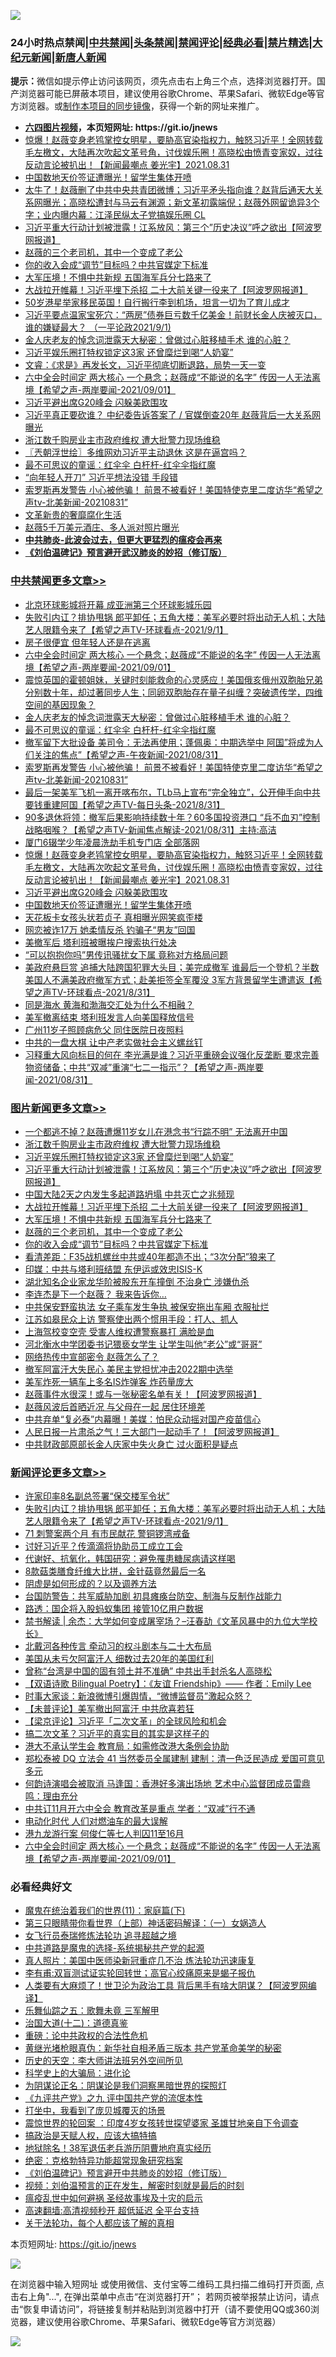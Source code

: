 ![](https://raw.githubusercontent.com/fqnews/bnews/master/64photo/fqnews-qr.jpg)

<div id="tt">
<h3>24小时热点禁闻|<a href="#%E4%B8%AD%E5%85%B1%E7%A6%81%E9%97%BB%E6%9B%B4%E5%A4%9A%E6%96%87%E7%AB%A0">中共禁闻</a>|<a href="#%E5%9B%BE%E7%89%87%E6%96%B0%E9%97%BB%E6%9B%B4%E5%A4%9A%E6%96%87%E7%AB%A0">头条禁闻</a>|<a href="#%E6%96%B0%E9%97%BB%E8%AF%84%E8%AE%BA%E6%9B%B4%E5%A4%9A%E6%96%87%E7%AB%A0">禁闻评论|<a href="#%E5%BF%85%E7%9C%8B%E7%BB%8F%E5%85%B8%E5%A5%BD%E6%96%87">经典必看|<a href="/video.md#%E7%A6%81%E7%89%87%E7%B2%BE%E9%80%89">禁片精选</a>|<a href="https://github.com/fqnews/djy/blob/master/gb/nf1351518.md#1">大纪元新闻</a>|<a href="https://github.com/fqnews/ntdtv/blob/master/gb/prog204.md#1">新唐人新闻</a></h3>
<div><b>提示：</b>微信如提示停止访问该网页，须先点击右上角三个点，选择浏览器打开。国产浏览器可能已屏蔽本项目，建议使用谷歌Chrome、苹果Safari、微软Edge等官方浏览器。或<a href="https://github.com/fqnews/bnews/blob/master/%E5%88%B6%E4%BD%9Cgit%E7%A6%81%E9%97%BB%E9%95%9C%E5%83%8F.md">制作本项目的同步镜像</a>，获得一个新的网址来推广。</div>
<ul>
<li><b><a href="http://d1.bdrive.tk/64.mp4" target="_blank">六四图片视频</a>，本页短网址: https://git.io/jnews</b></li>
<li><a href="/comments/20210901/1616808.md">惊爆！赵薇变身老鸨掌控女明星，要胁高官染指权力，触怒习近平！全网转载毛左檄文，大陆再次吹起文革号角，讨伐娱乐圈！高晓松由愤青变家奴，过往反动言论被扒出！【新闻最嘲点 姜光宇】2021.08.31</a></li>
<li><a href="/cbnews/20210901/1616767.md">中国数地天价签证遭曝光！留学生集体开喷</a></li>
<li><a href="/bannedvideo/20210901/1616737.md">太牛了！赵薇删了中共中央共青团微博；习近平矛头指向谁？赵背后通天大关系网曝光；高晓松遭封与马云有渊源；新文革初露端倪；赵薇外网留诡异3个字；业内曝内幕：江泽民纵太子党搞娱乐圈 CL</a></li>
<li><a href="/topimagenews/20210901/1617108.md">习近平重大行动计划被泄露！江系放风：第三个”历史决议”呼之欲出【阿波罗网报道】</a></li>
<li><a href="/topimagenews/20210901/1616839.md">赵薇的三个老司机，其中一个变成了老公</a></li>
<li><a href="/topimagenews/20210901/1616812.md">你的收入会成“调节”目标吗？中共官媒定下标准</a></li>
<li><a href="/topimagenews/20210901/1616896.md">大军压境！不惧中共新规 五国海军兵分七路来了</a></li>
<li><a href="/topimagenews/20210901/1617008.md">大战拉开帷幕！习近平埋下杀招 二十大前关键一役来了【阿波罗网报道】</a></li>
<li><a href="/yule/20210901/1616902.md">50岁港星举家移民英国！自行搬行李到机场，坦言一切为了育儿成才</a></li>
<li><a href="/bannedvideo/20210901/1617061.md">习近平要点温家宝死穴：“两房”债券巨亏数千亿美金！前财长金人庆被灭口，谁的嫌疑最大？ （一平论政2021/9/1)</a></li>
<li><a href="/cbnews/20210901/1617089.md">金人庆老友的悼念词泄露天大秘密：曾做过心脏移植手术 谁的心脏？</a></li>
<li><a href="/topimagenews/20210901/1617120.md">习近平娱乐圈打特权锁定这3家 还曾糜烂到喝“人奶宴”</a></li>
<li><a href="/bannedvideo/20210901/1617070.md">文睿：《求是》再发长文，习近平彻底切断退路，局势一天一变</a></li>
<li><a href="/comments/20210901/1617169.md">六中全会时间定 两大核心 一个悬念；赵薇成“不能说的名字” 传因一人无法离境【希望之声-两岸要闻-2021/09/01】</a></li>
<li><a href="/cbnews/20210901/1616785.md">习近平避出席G20峰会 闪躲美欧围攻</a></li>
<li><a href="/bannedvideo/20210901/1617123.md">习近平真正要砍谁？ 中纪委告诉答案了  /  官媒倒查20年 赵薇背后一大关系网曝光</a></li>
<li><a href="/topimagenews/20210901/1617121.md">浙江数千购房业主市政府维权 遭大批警力现场维稳</a></li>
<li><a href="/ssgc/20210901/1616923.md">〖兲朝浮世绘〗多维网劝习近平主动退休 这是在逼宫吗？</a></li>
<li><a href="/cbnews/20210901/1617003.md">最不可思议的童谣：红伞伞 白杆杆-红伞伞指红魔</a></li>
<li><a href="/cnnews/20210901/1616901.md">“向年轻人开刀” 习近平想法没错 手段错</a></li>
<li><a href="/comments/20210901/1616927.md">索罗斯再发警告 小心被他骗！ 前景不被看好！美国特使克里二度访华“希望之声tv-北美新闻-20210831”</a></li>
<li><a href="/cnnews/20210901/1616791.md">文革新贵的奢靡腐化生活</a></li>
<li><a href="/yule/20210901/1616880.md">赵薇5千万美元酒庄、多人派对照片曝光</a></li>
<li><b><a href="/comments/20200211/1275071.md" target="_blank">中共肺炎-此波会过去，但更大更猛烈的瘟疫会再来</a></b></li>
<li><b><a href="/comments/20200207/1272816.md" target="_blank">《刘伯温碑记》预言避开武汉肺炎的妙招（修订版）</a></b></li>
</ul>
</div>

<div class="catlist">
<h3><a href="/cbnews/" target="_blank">中共禁闻</a><span><a href="/cbnews/" target="_blank" rel="nofollow">更多文章>></a></span></h3>
<ul>
<li><a href="/cbnews/20210902/1617316.md" target="_blank">北京环球影城将开幕 成亚洲第三个环球影城乐园</a></li>
<li><a href="/comments/20210902/1617310.md" target="_blank">失败引内讧？排协甩锅 郎平卸任；五角大楼：美军必要时将出动无人机；大陆艺人限籍令来了【希望之声TV-环球看点-2021/9/1】</a></li>
<li><a href="/cbnews/20210901/1617252.md" target="_blank">房子很便宜 但年轻人还是在逃离</a></li>
<li><a href="/comments/20210901/1617169.md" target="_blank">六中全会时间定 两大核心 一个悬念；赵薇成“不能说的名字” 传因一人无法离境【希望之声-两岸要闻-2021/09/01】</a></li>
<li><a href="/comments/20210901/1617093.md" target="_blank">震惊英国的霍顿姐妹，关键时刻能救命的心灵感应！美国俄亥俄州双胞胎兄弟分别数十年，却过著同步人生；同卵双胞胎存在量子纠缠？突破遗传学，四维空间的基因现象？</a></li>
<li><a href="/cbnews/20210901/1617089.md" target="_blank">金人庆老友的悼念词泄露天大秘密：曾做过心脏移植手术 谁的心脏？</a></li>
<li><a href="/cbnews/20210901/1617003.md" target="_blank">最不可思议的童谣：红伞伞 白杆杆-红伞伞指红魔</a></li>
<li><a href="/comments/20210901/1616972.md" target="_blank">撤军留下大批设备 美司令：无法再使用；蓬佩奥：中期选举中 阿国&#8221;将成为人们关注的焦点&#8221;【希望之声-午夜新闻-2021/08/31】</a></li>
<li><a href="/comments/20210901/1616927.md" target="_blank">索罗斯再发警告 小心被他骗！ 前景不被看好！美国特使克里二度访华“希望之声tv-北美新闻-20210831”</a></li>
<li><a href="/comments/20210901/1616817.md" target="_blank">最后一架美军飞机一离开喀布尔，TLb马上宣布“完全独立”，公开伸手向中共要钱重建阿国【希望之声TV-每日头条-2021/8/31】</a></li>
<li><a href="/comments/20210901/1616816.md" target="_blank">90多退休将领：撤军后果影响持续数十年？60多国投资港口 “兵不血刃”控制战略咽喉？【希望之声TV-新闻焦点解读-2021/08/31】主持:高洁</a></li>
<li><a href="/cbnews/20210901/1616813.md" target="_blank">厦门6辍学少年凌晨洗劫手机专门店 全部落网</a></li>
<li><a href="/comments/20210901/1616808.md" target="_blank">惊爆！赵薇变身老鸨掌控女明星，要胁高官染指权力，触怒习近平！全网转载毛左檄文，大陆再次吹起文革号角，讨伐娱乐圈！高晓松由愤青变家奴，过往反动言论被扒出！【新闻最嘲点 姜光宇】2021.08.31</a></li>
<li><a href="/cbnews/20210901/1616785.md" target="_blank">习近平避出席G20峰会 闪躲美欧围攻</a></li>
<li><a href="/cbnews/20210901/1616767.md" target="_blank">中国数地天价签证遭曝光！留学生集体开喷</a></li>
<li><a href="/cbnews/20210901/1616756.md" target="_blank">天花板卡女孩头状若贞子 真相曝光网笑疯歪楼</a></li>
<li><a href="/cbnews/20210901/1616749.md" target="_blank">网恋被诈17万 她柔情反杀 钓骗子“男友”回国</a></li>
<li><a href="/cbnews/20210901/1616748.md" target="_blank">美撤军后 塔利班被曝挨户搜索执行处决</a></li>
<li><a href="/cbnews/20210901/1616736.md" target="_blank">“可以抱抱你吗”男传讯骚扰女下属 竟称对方格局问题</a></li>
<li><a href="/comments/20210901/1616689.md" target="_blank">美政府悬巨赏 追捕大陆跨国犯罪大头目；美完成撤军 谁最后一个登机？半数美国人不满美政府撤军方式；赴美拒签全军覆没 3军方背景留学生遭遣返【希望之声TV-环球看点-2021/8/31】</a></li>
<li><a href="/cbnews/20210831/1616656.md" target="_blank">同是海水 黄海和渤海交汇处为什么不相融？</a></li>
<li><a href="/cbnews/20210831/1616630.md" target="_blank">美军撤离结束 塔利班发言人向美国释放信号</a></li>
<li><a href="/cbnews/20210831/1616615.md" target="_blank">广州11岁子照顾病危父 同住医院日夜照料</a></li>
<li><a href="/cbnews/20210831/1616614.md" target="_blank">中共的一盘大棋 让中产老实做社会主义螺丝钉</a></li>
<li><a href="/comments/20210831/1616546.md" target="_blank">习释重大风向标目的何在 李光满是谁？习近平重磅会议强化反垄断 要求完善物资储备；中共“双减”重演“七二一指示”？【希望之声-两岸要闻-2021/08/31】</a></li>

</ul>
</div>
<div class="catlist">
<h3><a href="/topimagenews/" target="_blank">图片新闻</a><span><a href="/topimagenews/" target="_blank" rel="nofollow">更多文章>></a></span></h3>
<ul>
<li><a href="/topimagenews/20210902/1617304.md" target="_blank">一个都逃不掉？赵薇遭爆11岁女儿在港念书“行踪不明” 无法离开中国</a></li>
<li><a href="/topimagenews/20210901/1617121.md" target="_blank">浙江数千购房业主市政府维权 遭大批警力现场维稳</a></li>
<li><a href="/topimagenews/20210901/1617120.md" target="_blank">习近平娱乐圈打特权锁定这3家 还曾糜烂到喝“人奶宴”</a></li>
<li><a href="/topimagenews/20210901/1617108.md" target="_blank">习近平重大行动计划被泄露！江系放风：第三个”历史决议”呼之欲出【阿波罗网报道】</a></li>
<li><a href="/topimagenews/20210901/1617080.md" target="_blank">中国大陆2天之内发生多起道路坍塌 中共灭亡之兆频现</a></li>
<li><a href="/topimagenews/20210901/1617008.md" target="_blank">大战拉开帷幕！习近平埋下杀招 二十大前关键一役来了【阿波罗网报道】</a></li>
<li><a href="/topimagenews/20210901/1616896.md" target="_blank">大军压境！不惧中共新规 五国海军兵分七路来了</a></li>
<li><a href="/topimagenews/20210901/1616839.md" target="_blank">赵薇的三个老司机，其中一个变成了老公</a></li>
<li><a href="/topimagenews/20210901/1616812.md" target="_blank">你的收入会成“调节”目标吗？中共官媒定下标准</a></li>
<li><a href="/topimagenews/20210831/1616679.md" target="_blank">看清差距：F35战机螺丝中共或40年都造不出；“3次分配”狼来了</a></li>
<li><a href="/topimagenews/20210831/1616613.md" target="_blank">印媒：中共与塔利班结盟 东伊运或效忠ISIS-K</a></li>
<li><a href="/topimagenews/20210831/1616532.md" target="_blank">湖北知名企业家龙华阶被股东开车撞倒 不治身亡 涉嫌仇杀</a></li>
<li><a href="/topimagenews/20210831/1616521.md" target="_blank">李连杰是下一个赵薇？ 我来告诉你…</a></li>
<li><a href="/topimagenews/20210831/1616512.md" target="_blank">中共保安野蛮执法 女子乘车发生争执 被保安拖出车厢 衣服扯烂</a></li>
<li><a href="/topimagenews/20210831/1616177.md" target="_blank">江苏如皋民众上访 警察使出两个惯用手段：打人、抓人</a></li>
<li><a href="/topimagenews/20210830/1615836.md" target="_blank">上海驾校变空壳 受害人维权遭警察暴打 满脸是血</a></li>
<li><a href="/topimagenews/20210830/1615814.md" target="_blank">河北衡水中学团委书记猥亵女学生 让学生叫他“老公”或“哥哥”</a></li>
<li><a href="/topimagenews/20210830/1615537.md" target="_blank">网络热传中宣部密令 赵薇怎么了？</a></li>
<li><a href="/topimagenews/20210830/1615463.md" target="_blank">撤军阿富汗大失民心 美民主党担忧冲击2022期中选举</a></li>
<li><a href="/topimagenews/20210829/1615436.md" target="_blank">美军炸死一辆车上多名IS炸弹客 炸药量庞大</a></li>
<li><a href="/topimagenews/20210829/1615244.md" target="_blank">赵薇事件水很深！或与一张秘密名单有关！【阿波罗网报道】</a></li>
<li><a href="/topimagenews/20210829/1615231.md" target="_blank">赵薇风波后首晒近况 与父母在一起 居住环境差</a></li>
<li><a href="/topimagenews/20210829/1615188.md" target="_blank">中共弃单“复必泰”内幕曝！美媒：怕民众动摇对国产疫苗信心</a></li>
<li><a href="/topimagenews/20210828/1614965.md" target="_blank">人民日报一片肃杀之气！三大部门一起动手了！【阿波罗网报道】</a></li>
<li><a href="/topimagenews/20210828/1614919.md" target="_blank">中共财政部原部长金人庆家中失火身亡 过火面积是疑点</a></li>

</ul>
</div>
<div class="catlist">
<h3><a href="/comments/" target="_blank">新闻评论</a><span><a href="/comments/" target="_blank" rel="nofollow">更多文章>></a></span></h3>
<ul>
<li><a href="/comments/20210902/1617313.md" target="_blank">许家印率8名副总签署“保交楼军令状”</a></li>
<li><a href="/comments/20210902/1617310.md" target="_blank">失败引内讧？排协甩锅 郎平卸任；五角大楼：美军必要时将出动无人机；大陆艺人限籍令来了【希望之声TV-环球看点-2021/9/1】</a></li>
<li><a href="/comments/20210902/1617305.md" target="_blank">71 刺警案两个月 有市民献花 警铜锣湾戒备</a></li>
<li><a href="/comments/20210902/1617299.md" target="_blank">讨好习近平？传滴滴将协助员工成立工会</a></li>
<li><a href="/comments/20210902/1617287.md" target="_blank">代谢好、抗氧化，韩国研究：避免罹患糖尿病请这样喝</a></li>
<li><a href="/comments/20210902/1617286.md" target="_blank">8款菇类膳食纤维大比拼，金针菇竟然最后一名</a></li>
<li><a href="/comments/20210902/1617285.md" target="_blank">阴虚是如何形成的？以及调养方法</a></li>
<li><a href="/comments/20210902/1617276.md" target="_blank">台国防警告：共军威胁加剧 初具瘫痪台防空、制海与反制作战能力</a></li>
<li><a href="/comments/20210901/1617272.md" target="_blank">路透：国企将入股蚂蚁集团 接管10亿用户数据</a></li>
<li><a href="/comments/20210901/1617256.md" target="_blank">禁书解读 | 余杰：大学如何变成屠宰场？&#8211;汪春劼《文革风暴中的九位大学校长》</a></li>
<li><a href="/comments/20210901/1617255.md" target="_blank">北戴河各种传言 牵动习的权斗剧本与二十大布局</a></li>
<li><a href="/comments/20210901/1617254.md" target="_blank">美国从未亏欠阿富汗人 细数过去20年的美国红利</a></li>
<li><a href="/comments/20210901/1617251.md" target="_blank">曾称“台湾是中国的固有领土并不准确” 中共出手封杀名人高晓松</a></li>
<li><a href="/comments/20210901/1617250.md" target="_blank">【双语诗歌 Bilingual Poetry】：《友谊 Friendship》—— 作者：Emily Lee</a></li>
<li><a href="/comments/20210901/1617229.md" target="_blank">时事大家谈：新浪微博引爆舆情，“微博监督员”激起众怒？</a></li>
<li><a href="/comments/20210901/1617226.md" target="_blank">【未普评论】美军撤出阿富汗 中共欣喜若狂</a></li>
<li><a href="/comments/20210901/1617225.md" target="_blank">【梁京评论】习近平「二次文革」的全球风险和机会</a></li>
<li><a href="/comments/20210901/1617223.md" target="_blank">搞二次文革？习近平的真实目的其实是这样子的</a></li>
<li><a href="/comments/20210901/1617203.md" target="_blank">港大不承认学生会 教育局：如需修改港大条例会协助</a></li>
<li><a href="/comments/20210901/1617202.md" target="_blank">郑松泰被 DQ 立法会 41 当然委员全属建制 建制：清一色泛民造成 爱国可意见多元</a></li>
<li><a href="/comments/20210901/1617201.md" target="_blank">何韵诗演唱会被取消 马逢国：香港好多演出场地 艺术中心监督团成员雷鼎鸣：理由充分</a></li>
<li><a href="/comments/20210901/1617200.md" target="_blank">中共订11月开六中全会 教育改革是重点 学者：“双减”行不通</a></li>
<li><a href="/comments/20210901/1617184.md" target="_blank">电动化时代 人们对燃油车的最大误解</a></li>
<li><a href="/comments/20210901/1617176.md" target="_blank">港九龙游行案 何俊仁等七人判囚11至16月</a></li>
<li><a href="/comments/20210901/1617169.md" target="_blank">六中全会时间定 两大核心 一个悬念；赵薇成“不能说的名字” 传因一人无法离境【希望之声-两岸要闻-2021/09/01】</a></li>

</ul>
</div>

<div class="catlist">
<h3>必看经典好文</h3>
<ul>
<li><a href="/topimagenews/20180530/950691.md" target="_blank">魔鬼在统治着我们的世界(11)：家庭篇(下)</a></li>
<li><a href="/comments/20200426/1319648.md" target="_blank">第三只眼睛带你看世界（上部）神话密码解译：（一）女娲造人</a></li>
<li><a href="/topimagenews/20210512/1544658.md" target="_blank">女飞行员泰瑞修炼法轮功 追寻超越之境</a></li>
<li><a href="/comments/20181209/1044543.md" target="_blank">中共道路是魔鬼的选择-系统揭秘共产党的起源</a></li>
<li><a href="/comments/20210215/1487728.md" target="_blank">真人照片：美国中医师染新冠重症几不治 炼法轮功迅速康复</a></li>
<li><a href="/comments/20210810/1603672.md" target="_blank">李有甫:双盲测试证实轮回转世；高官心绞痛原来是蝎子报仇</a></li>
<li><a href="/cnnews/20201226/1455352.md" target="_blank">人类要有大麻烦了！世卫沦为政治工具 背后黑手有啥大阴谋？【阿波罗网编译】</a></li>
<li><a href="/tculture/20170715/791820.md" target="_blank">乐舞仙踪之五：歌舞未竟 三军解甲</a></li>
<li><a href="/cbnews/20180318/916241.md" target="_blank">治国大道(十二)：道德真鉴</a></li>
<li><a href="/comments/20200705/783271.md" target="_blank">重磅：论中共政权的合法性危机</a></li>
<li><a href="/lifebaike/20180921/1001174.md" target="_blank">黄继光堵枪眼真伪：新华社自相矛盾三版本 共产党革命美学的秘密</a></li>
<li><a href="/tculture/20121025/73064.md" target="_blank">历史的天空：李大师讲法班另外空间所见</a></li>
<li><a href="/comments/20200605/783246.md" target="_blank">科学史上的大骗局：进化论</a></li>
<li><a href="/comments/20201031/1423298.md" target="_blank">为阴谋论正名：阴谋论是我们洞察黑暗世界的探照灯</a></li>
<li><a href="/bookonline/20131116/201045.md" target="_blank">《九评共产党》之九 评中国共产党的流氓本性</a></li>
<li><a href="/comments/20201015/1414242.md" target="_blank">打坐中，我看到了庞贝城覆灭的场景</a></li>
<li><a href="/comments/20210307/1499941.md" target="_blank">震惊世界的轮回案 ：印度4岁女孩转世探望婆家 圣雄甘地亲自下令调查</a></li>
<li><a href="/comments/20200814/1379994.md" target="_blank">搞政治是天赋人权，应该大搞特搞</a></li>
<li><a href="/cbnews/20200531/1337381.md" target="_blank">地狱除名！38军退伍老兵游历阴曹地府真实经历</a></li>
<li><a href="/comments/20200705/783265.md" target="_blank">绝密：克格勃特异功能超常现象研究档案</a></li>
<li><a href="/comments/20200207/1272816.md" target="_blank">《刘伯温碑记》预言避开中共肺炎的妙招（修订版）</a></li>
<li><a href="/comments/20200628/1351782.md" target="_blank">视频：刘伯温预言的正在发生，解密时刻就是最后的时刻</a></li>
<li><a href="/comments/20200618/1346823.md" target="_blank">瘟疫乱世中如何避祸 圣经故事埃及十灾的启示</a></li>
<li><a href="/comments/20210202/1479954.md" target="_blank">高速翻墙:高清视频秒开 超低延迟 全平台支持</a></li>
<li><a href="/topimagenews/20161125/619230.md" target="_blank">关于法轮功，每个人都应该了解的真相</a></li>

</ul>
</div>

本页短网址: https://git.io/jnews

![](https://raw.githubusercontent.com/fqnews/bnews/master/64photo/fqnews-qr.jpg)

在浏览器中输入短网址 或使用微信、支付宝等二维码工具扫描二维码打开页面, 点击右上角"...", 在弹出菜单中点击“在浏览器打开”； 若网页被举报禁止访问，请点击“恢复申请访问”，将链接复制并粘贴到浏览器中打开（请不要使用QQ或360浏览器，建议使用谷歌Chrome、苹果Safari、微软Edge等官方浏览器）

![](https://raw.githubusercontent.com/fqnews/bnews/master/64photo/wx.jpg)